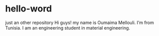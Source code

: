 # hello-word
just an other repository
Hi guys!
my name is Oumaima Mellouli. I’m from Tunisia. I am an engineering student in material engineering. 
